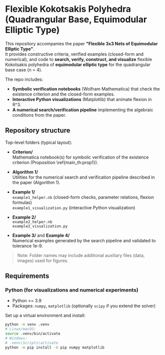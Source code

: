 # Flexible Kokotsakis Polyhedra (Quadrangular Base, Equimodular Elliptic Type)

This repository accompanies the paper **"Flexible 3x3 Nets of Equimodular Elliptic Type"**.  
It provides constructive criteria, verified examples (closed-form and numerical), and code to **search, verify, construct, and visualize** flexible Kokotsakis polyhedra of **equimodular elliptic type** for the quadrangular base case (n = 4).

The repo includes:
- **Symbolic verification notebooks** (Wolfram Mathematica) that check the existence criterion and the closed-form examples.
- **Interactive Python visualizations** (Matplotlib) that animate flexion in R^3.
- **A numerical search/verification pipeline** implementing the algebraic conditions from the paper.

## Repository structure

Top-level folders (typical layout):

- **Criterion/**  
  Mathematica notebook(s) for symbolic verification of the existence criterion (Proposition \ref{main_th:prop1}).

- **Algorithm 1/**  
  Utilities for the numerical search and verification pipeline described in the paper (Algorithm 1).

- **Example 1/**  
  `example1_helper.nb` (closed-form checks, parameter relations, flexion formulas)  
  `example1_visualization.py` (interactive Python visualization)

- **Example 2/**  
  `example2_helper.nb`  
  `example2_visualization.py`

- **Example 3/** and **Example 4/**  
  Numerical examples generated by the search pipeline and validated to tolerance 1e-9.

> Note: Folder names may include additional auxiliary files (data, images) used for figures.

## Requirements

### Python (for visualizations and numerical experiments)
- Python >= 3.9
- Packages: `numpy`, `matplotlib` (optionally `scipy` if you extend the solver)

Set up a virtual environment and install:
```bash
python -m venv .venv
# Linux/macOS:
source .venv/bin/activate
# Windows:
# .venv\Scripts\activate
python -m pip install -U pip numpy matplotlib
